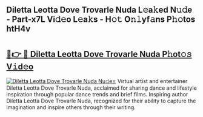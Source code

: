 ## Diletta Leotta Dove Trovarle Nuda L𝚎a𝚔ed N𝚞𝚍e - Part-x7L Vi𝚍𝚎o L𝚎a𝚔s - H𝚘𝚝 O𝚗𝚕yf𝚊ns P𝚑𝚘tos htH4v

# <h2><a href="http://kf7qsp8.oniu.top/?m=Diletta+Leotta+Dove+Trovarle+Nuda">🔗👉 🔴 Diletta Leotta Dove Trovarle Nuda P𝚑ot𝚘𝚜 V𝚒d𝚎o</a></h2>

[![Diletta Leotta Dove Trovarle Nuda Nu𝚍e𝚜](https://i.imgur.com/0qMVB7G.gif)](http://kf7qsp8.oniu.top/?m=Diletta+Leotta+Dove+Trovarle+Nuda)
Virtual artist and entertainer Diletta Leotta Dove Trovarle Nuda, acclaimed for sharing dance and lifestyle inspiration through popular dance trends and brief films. Inspiring author Diletta Leotta Dove Trovarle Nuda, recognized for their ability to capture the imagination and inspire others through their writing.  

